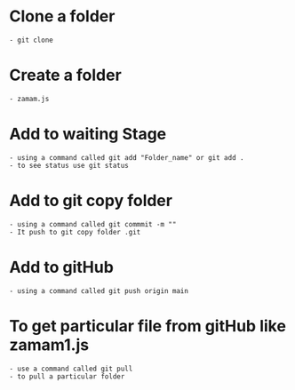 # Clone a folder
    - git clone
# Create a folder
    - zamam.js
# Add to waiting Stage
    - using a command called git add "Folder_name" or git add .
    - to see status use git status
# Add to git copy folder
    - using a command called git commmit -m ""
    - It push to git copy folder .git

# Add to gitHub 
    - using a command called git push origin main

# To get particular file from gitHub like zamam1.js 
    - use a command called git pull 
    - to pull a particular folder
    

